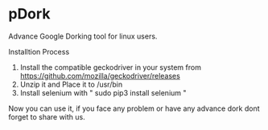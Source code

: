 # pDork
Advance Google Dorking tool for linux users.

Installtion Process
1. Install the compatible geckodriver in your system from https://github.com/mozilla/geckodriver/releases
2. Unzip it and Place it to /usr/bin
3. Install selenium with " sudo pip3 install selenium "

Now you can use it, if you face any problem or have any advance dork dont forget to share with us.
